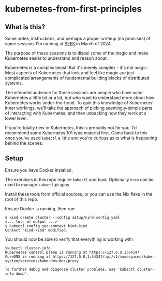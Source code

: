 # kubernetes-from-first-principles

## What is this?

Some notes, instructions, and perhaps a proper writeup (no promises) of some sessions I'm running at [SEEK](https://seek.com)
in March of 2024.

The purpose of these sessions is to dispel some of the magic and make Kubernetes easier to understand and reason about.

Kubernetes is a complex beast!
But it's merely complex - it's not magic.
Most aspects of Kubernetes that look and feel like magic are just complicated arrangements of fundamental building 
blocks of distributed systems.

The intended audience for these sessions are people who have used Kubernetes a little bit or a lot, but who want to 
understand more about how Kubernetes works under-the-hood.
To gain this knowledge of Kubernetes' inner workings, we'll take the approach of picking seemingly-simple parts of 
interacting with Kubernetes, and then unpacking how they work at a lower level.

If you're totally new to Kubernetes, this is probably not for you.
I'd recommend some Kubernetes 101 type material first.
Come back to this once you've used `kubectl` a little and you're curious as to what is happening behind the scenes.

## Setup

Ensure you have Docker installed.

The exercises in this repo require `kubectl` and `kind`.
Optionally `krew` can be used to manage `kubectl` plugins.

Install these tools from official sources, or you can use the Nix flake in the root of this repo.

Ensure Docker is running, then run:

```
$ kind create cluster --config setup/kind-config.yaml
<... lots of output ...>
$ kubectl config set-context kind-kind
Context "kind-kind" modified.
```

You should now be able to verify that everything is working with

```
$kubectl cluster-info
Kubernetes control plane is running at https://127.0.0.1:64347
CoreDNS is running at https://127.0.0.1:64347/api/v1/namespaces/kube-system/services/kube-dns:dns/proxy

To further debug and diagnose cluster problems, use 'kubectl cluster-info dump'.
```
